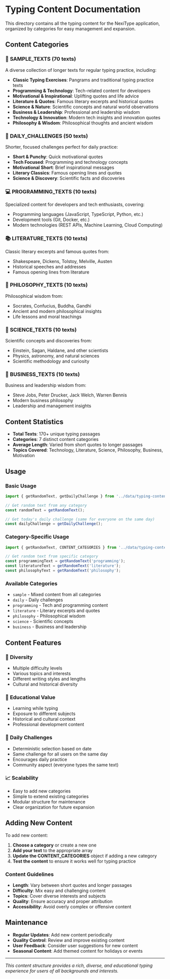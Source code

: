# Typing Content Documentation

This directory contains all the typing content for the NexiType application, organized by categories for easy management and expansion.

## Content Categories

### 📝 **SAMPLE_TEXTS** (70 texts)
A diverse collection of longer texts for regular typing practice, including:
- **Classic Typing Exercises**: Pangrams and traditional typing practice texts
- **Programming & Technology**: Tech-related content for developers
- **Motivational & Inspirational**: Uplifting quotes and life advice
- **Literature & Quotes**: Famous literary excerpts and historical quotes
- **Science & Nature**: Scientific concepts and natural world observations
- **Business & Leadership**: Professional and leadership wisdom
- **Technology & Innovation**: Modern tech insights and innovation quotes
- **Philosophy & Wisdom**: Philosophical thoughts and ancient wisdom

### 🎯 **DAILY_CHALLENGES** (50 texts)
Shorter, focused challenges perfect for daily practice:
- **Short & Punchy**: Quick motivational quotes
- **Tech Focused**: Programming and technology concepts
- **Motivational Short**: Brief inspirational messages
- **Literary Classics**: Famous opening lines and quotes
- **Science & Discovery**: Scientific facts and discoveries

### 💻 **PROGRAMMING_TEXTS** (10 texts)
Specialized content for developers and tech enthusiasts, covering:
- Programming languages (JavaScript, TypeScript, Python, etc.)
- Development tools (Git, Docker, etc.)
- Modern technologies (REST APIs, Machine Learning, Cloud Computing)

### 📚 **LITERATURE_TEXTS** (10 texts)
Classic literary excerpts and famous quotes from:
- Shakespeare, Dickens, Tolstoy, Melville, Austen
- Historical speeches and addresses
- Famous opening lines from literature

### 🧠 **PHILOSOPHY_TEXTS** (10 texts)
Philosophical wisdom from:
- Socrates, Confucius, Buddha, Gandhi
- Ancient and modern philosophical insights
- Life lessons and moral teachings

### 🔬 **SCIENCE_TEXTS** (10 texts)
Scientific concepts and discoveries from:
- Einstein, Sagan, Haldane, and other scientists
- Physics, astronomy, and natural sciences
- Scientific methodology and curiosity

### 💼 **BUSINESS_TEXTS** (10 texts)
Business and leadership wisdom from:
- Steve Jobs, Peter Drucker, Jack Welch, Warren Bennis
- Modern business philosophy
- Leadership and management insights

## Content Statistics

- **Total Texts**: 170+ unique typing passages
- **Categories**: 7 distinct content categories
- **Average Length**: Varied from short quotes to longer passages
- **Topics Covered**: Technology, Literature, Science, Philosophy, Business, Motivation

## Usage

### Basic Usage
```typescript
import { getRandomText, getDailyChallenge } from '../data/typing-content';

// Get random text from any category
const randomText = getRandomText();

// Get today's daily challenge (same for everyone on the same day)
const dailyChallenge = getDailyChallenge();
```

### Category-Specific Usage
```typescript
import { getRandomText, CONTENT_CATEGORIES } from '../data/typing-content';

// Get random text from specific category
const programmingText = getRandomText('programming');
const literatureText = getRandomText('literature');
const philosophyText = getRandomText('philosophy');
```

### Available Categories
- `sample` - Mixed content from all categories
- `daily` - Daily challenges
- `programming` - Tech and programming content
- `literature` - Literary excerpts and quotes
- `philosophy` - Philosophical wisdom
- `science` - Scientific concepts
- `business` - Business and leadership

## Content Features

### 🌟 **Diversity**
- Multiple difficulty levels
- Various topics and interests
- Different writing styles and lengths
- Cultural and historical diversity

### 🎯 **Educational Value**
- Learning while typing
- Exposure to different subjects
- Historical and cultural context
- Professional development content

### 🔄 **Daily Challenges**
- Deterministic selection based on date
- Same challenge for all users on the same day
- Encourages daily practice
- Community aspect (everyone types the same text)

### 📈 **Scalability**
- Easy to add new categories
- Simple to extend existing categories
- Modular structure for maintenance
- Clear organization for future expansion

## Adding New Content

To add new content:

1. **Choose a category** or create a new one
2. **Add your text** to the appropriate array
3. **Update the CONTENT_CATEGORIES** object if adding a new category
4. **Test the content** to ensure it works well for typing practice

### Content Guidelines
- **Length**: Vary between short quotes and longer passages
- **Difficulty**: Mix easy and challenging content
- **Topics**: Cover diverse interests and subjects
- **Quality**: Ensure accuracy and proper attribution
- **Accessibility**: Avoid overly complex or offensive content

## Maintenance

- **Regular Updates**: Add new content periodically
- **Quality Control**: Review and improve existing content
- **User Feedback**: Consider user suggestions for new content
- **Seasonal Content**: Add themed content for holidays or events

---

*This content structure provides a rich, diverse, and educational typing experience for users of all backgrounds and interests.*
